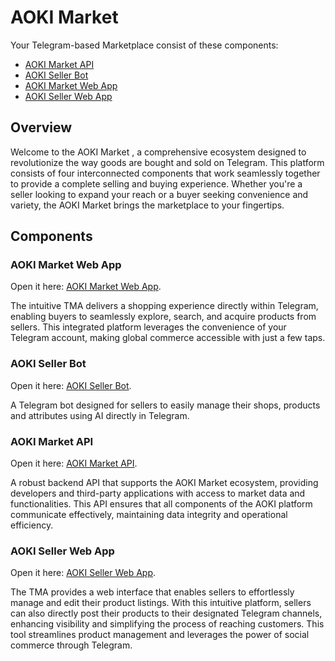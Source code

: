 # AOKI Market
Your Telegram-based Marketplace consist of these components:
- [AOKI Market API](https://github.com/Niveladov/MarketAppApi.git)
- [AOKI Seller Bot](https://github.com/MatthewProk/market_app_admin.git)
- [AOKI Market Web App](https://github.com/Niveladov/MarketWebApp.git)
- [AOKI Seller Web App](https://github.com/Niveladov/SellerWebApp.git)

  
## Overview

Welcome to the AOKI Market , a comprehensive ecosystem designed to revolutionize the way goods are bought and sold on Telegram. This platform consists of four interconnected components that work seamlessly together to provide a complete selling and buying experience. Whether you're a seller looking to expand your reach or a buyer seeking convenience and variety, the AOKI Market brings the marketplace to your fingertips.

## Components

### AOKI Market Web App
Open it here: [AOKI Market Web App](https://github.com/Niveladov/MarketWebApp.git).

The intuitive TMA delivers a shopping experience directly within Telegram, enabling buyers to seamlessly explore, search, and acquire products from sellers. This integrated platform leverages the convenience of your Telegram account, making global commerce accessible with just a few taps.

### AOKI Seller Bot
Open it here: [AOKI Seller Bot](https://github.com/MatthewProk/market_app_admin.git).

A Telegram bot designed for sellers to easily manage their shops, products and attributes using AI directly in Telegram. 

### AOKI Market API
Open it here: [AOKI Market API](https://github.com/Niveladov/MarketAppApi.git).

A robust backend API that supports the AOKI Market ecosystem, providing developers and third-party applications with access to market data and functionalities. This API ensures that all components of the AOKI platform communicate effectively, maintaining data integrity and operational efficiency.

### AOKI Seller Web App 
Open it here: [AOKI Seller Web App](https://github.com/Niveladov/SellerWebApp.git).

The TMA provides a web interface that enables sellers to effortlessly manage and edit their product listings. With this intuitive platform, sellers can also directly post their products to their designated Telegram channels, enhancing visibility and simplifying the process of reaching customers. This tool streamlines product management and leverages the power of social commerce through Telegram.





